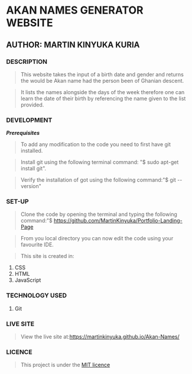 # AKAN NAMES GENERATOR WEBSITE

## AUTHOR: MARTIN KINYUKA KURIA

### **DESCRIPTION**

>This website takes the input of a birth date and gender and returns the would be Akan name had the person been of Ghanian descent.

>It lists the names alongside the days of the week therefore one can learn the date of their birth by referencing the name given to the list provided.

### **DEVELOPMENT**

*__Prerequisites__*

>To add any modification to the code you need to first have git installed. 

>Install git using the following terminal command: "$ sudo apt-get install git". 

>Verify the installation of got using the following command:"$ git --version"


### SET-UP

>Clone the code by opening the terminal and typing the following command:"$ https://github.com/MartinKinyuka/Portfolio-Landing-Page

>From you local directory you can now edit the code using your favourite IDE.

>This site is created in:

1. CSS
2. HTML
3. JavaScript

### TECHNOLOGY USED

1. Git

### LIVE SITE

>View the live site at:https://martinkinyuka.github.io/Akan-Names/

### LICENCE

>This project is under the [MIT licence](licence)